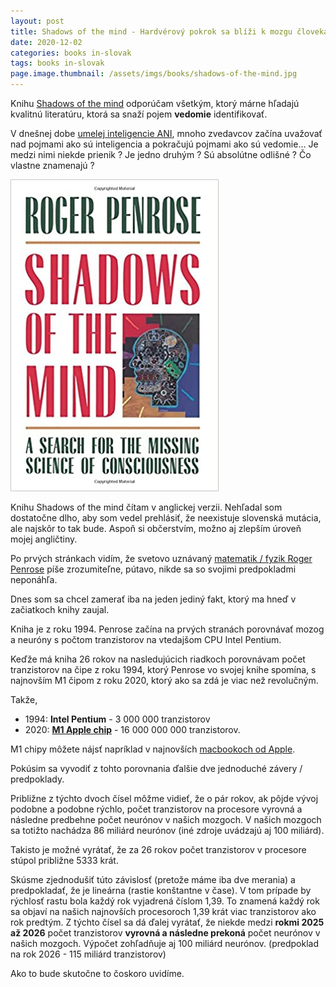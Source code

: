 ```yaml
---
layout: post
title: Shadows of the mind - Hardvérový pokrok sa blíži k mozgu človeka
date: 2020-12-02
categories: books in-slovak
tags: books in-slovak
page.image.thumbnail: /assets/imgs/books/shadows-of-the-mind.jpg
---
```


Knihu [Shadows of the mind](https://www.amazon.com/Shadows-Mind-Missing-Science-Consciousness/dp/0195106466) odporúčam všetkým, ktorý márne hľadajú kvalitnú literatúru, ktorá
sa snaží pojem **vedomie** identifikovať.

V dnešnej dobe [umelej inteligencie ANI](https://peterszatmary.com/ai/artificial-narrow-intelligence.html), mnoho zvedavcov
začína uvažovať nad pojmami ako sú inteligencia a pokračujú pojmami ako sú vedomie... 
Je medzi nimi niekde prienik ? Je jedno druhým ? Sú absolútne odlišné ? Čo vlastne znamenajú ?

[![Shadows of the mind](/assets/imgs/books/shadows-of-the-mind.jpg)](https://www.amazon.com/Shadows-Mind-Missing-Science-Consciousness/dp/0195106466)

Knihu Shadows of the mind čítam v anglickej verzii. Nehľadal som dostatočne dlho, aby
som vedel prehlásiť, že neexistuje slovenská mutácia, ale najskôr to tak bude. Aspoň si občerstvím, možno
aj zlepším úroveň mojej angličtiny.

Po prvých stránkach vidím, že svetovo uznávaný [matematik / fyzik Roger Penrose](https://en.wikipedia.org/wiki/Roger_Penrose) 
píše zrozumiteľne, pútavo, nikde sa so svojimi predpokladmi neponáhľa.


Dnes som sa chcel zamerať iba na jeden jediný fakt, ktorý ma hneď v začiatkoch knihy zaujal.

Kniha je z roku 1994. Penrose začína na prvých stranách porovnávať mozog a neuróny s počtom tranzistorov na 
vtedajšom CPU Intel Pentium. 

Keďže má kniha 26 rokov na nasledujúcich riadkoch porovnávam počet tranzistorov na čipe z roku 1994, ktorý Penrose vo
svojej knihe spomína, s najnovším M1 čipom z roku 2020, ktorý ako sa zdá je viac než revolučným.

Takže,

- 1994: **Intel Pentium** - 3 000 000 tranzistorov
- 2020: **[M1 Apple chip](https://www.apple.com/mac/m1/)** - 16 000 000 000 tranzistorov.

M1 chipy môžete nájsť napríklad v najnovších [macbookoch od Apple](https://www.alza.sk/macbook-air-13-m1-vesmirne-sivy-sk-2020-d6252254.htm?o=2).

Pokúsim sa vyvodiť z tohto porovnania ďalšie dve jednoduché závery / predpoklady.

Približne z týchto dvoch čísel môžme vidieť, že o pár rokov, ak pôjde vývoj podobne a podobne rýchlo, 
počet tranzistorov na procesore vyrovná a následne predbehne počet neurónov v našich mozgoch. 
V našich mozgoch sa totižto nachádza 86 miliárd neurónov (iné zdroje uvádzajú aj 100 miliárd).

Takisto je možné vyrátať, že za 26 rokov počet tranzistorov v procesore stúpol približne 5333 krát.

Skúsme zjednodušiť túto závislosť (pretože máme iba dve merania) a predpokladať, že je lineárna (rastie konštantne v čase). V tom prípade
by rýchlosť rastu bola každý rok vyjadrená číslom 1,39. To znamená každý rok sa objaví na našich najnovších procesoroch 1,39 krát viac tranzistorov ako rok predtým.
Z týchto čísel sa dá ďalej vyrátať, že niekde medzi **rokmi 2025 až 2026** počet tranzistorov **vyrovná a následne prekoná**
počet neurónov v našich mozgoch. Výpočet zohľadňuje aj 100 miliárd neurónov. (predpoklad na rok 2026 - 115 miliárd tranzistorov)

Ako to bude skutočne to čoskoro uvidíme.







